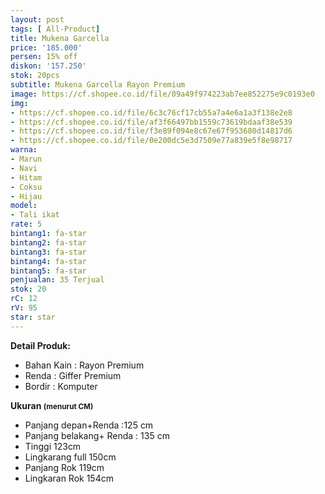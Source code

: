 ```yaml
---
layout: post
tags: [ All-Product]
title: Mukena Garcella
price: '185.000'
persen: 15% off
diskon: '157.250'
stok: 20pcs
subtitle: Mukena Garcella Rayon Premium
image: https://cf.shopee.co.id/file/09a49f974223ab7ee852275e9c0193e0
img:
- https://cf.shopee.co.id/file/6c3c76cf17cb55a7a4e6a1a3f138e2e8
- https://cf.shopee.co.id/file/af3f66497bb1559c73619bdaaf38e539
- https://cf.shopee.co.id/file/f3e89f094e8c67e67f953680d14817d6
- https://cf.shopee.co.id/file/0e200dc5e3d7509e77a839e5f8e98717
warna:
- Marun
- Navi
- Hitam
- Coksu
- Hijau
model:
- Tali ikat
rate: 5
bintang1: fa-star
bintang2: fa-star
bintang3: fa-star
bintang4: fa-star
bintang5: fa-star
penjualan: 35 Terjual
stok: 20
rC: 12
rV: 95
star: star
---
```



<b>Detail Produk:</b>
<ul>
<li>Bahan Kain : Rayon Premium</li>
<li>Renda : Giffer Premium</li>
<li>Bordir : Komputer</li>
</ul>
<b>Ukuran <small>(menurut CM)</small></b>
<ul>
<li>Panjang depan+Renda :125 cm</li>
<li>Panjang belakang+ Renda : 135 cm</li>
<li>Tinggi 123cm</li>
<li>Lingkarang full 150cm</li>
<li>Panjang Rok 119cm</li>
<li>Lingkaran Rok 154cm</li>
</ul>
